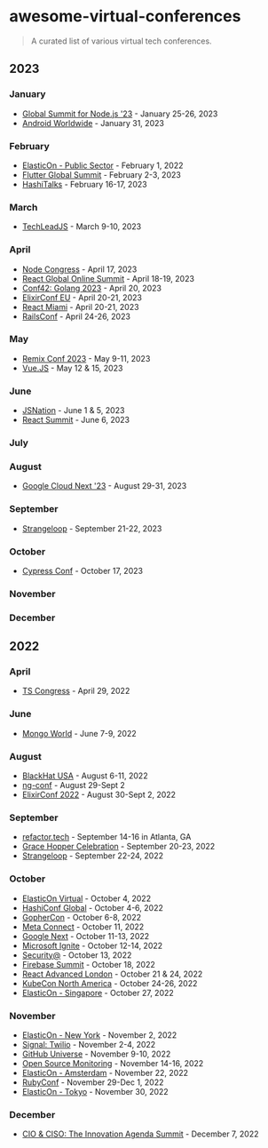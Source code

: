 # awesome-virtual-conferences

> A curated list of various virtual tech conferences.

## 2023

### January

- [Global Summit for Node.js '23](https://events.geekle.us/nodejs2/) - January 25-26, 2023
- [Android Worldwide](https://androidstudygroup.github.io/conferences/online.html) - January 31, 2023

### February

- [ElasticOn - Public Sector](https://www.elasticon.com/event/be799612-a32f-4f7c-9b7b-c398cab9d0ac/summary) - February 1, 2022
- [Flutter Global Summit](https://events.geekle.us/flutter23/) - February 2-3, 2023
- [HashiTalks](https://events.hashicorp.com/hashitalks2023) - February 16-17, 2023

### March

- [TechLeadJS](https://techleadconf.com/) - March 9-10, 2023

### April

- [Node Congress](https://nodecongress.com/) - April 17, 2023
- [React Global Online Summit](https://events.geekle.us/react23/) - April 18-19, 2023
- [Conf42: Golang 2023](https://www.conf42.com/golang2023) - April 20, 2023
- [ElixirConf EU](https://www.elixirconf.eu/) - April 20-21, 2023
- [React Miami](https://www.reactmiami.com/) - April 20-21, 2023
- [RailsConf](https://railsconf.org/) - April 24-26, 2023

### May

- [Remix Conf 2023](https://remix.run/conf/2023) - May 9-11, 2023
- [Vue.JS](https://vuejslive.com/) - May 12 & 15, 2023

### June

- [JSNation](https://jsnation.com/) - June 1 & 5, 2023
- [React Summit](https://reactsummit.com/) - June 6, 2023

### July

### August

- [Google Cloud Next '23](https://cloud.withgoogle.com/next) - August 29-31, 2023

### September

- [Strangeloop](https://ti.to/strange-loop/2023) - September 21-22, 2023

### October

- [Cypress Conf](https://www.airmeet.com/e/0512bb50-2c7a-11ee-b441-055bfa7b9c0e) - October 17, 2023

### November

### December

## 2022

### April

- [TS Congress](https://typescriptcongress.com/) - April 29, 2022

### June

- [Mongo World](https://www.mongodb.com/world-2022) - June 7-9, 2022

### August

- [BlackHat USA](https://www.blackhat.com/us-22/) - August 6-11, 2022
- [ng-conf](https://2022.ng-conf.org/) - August 29-Sept 2
- [ElixirConf 2022](https://2022.elixirconf.com/) - August 30-Sept 2, 2022

### September

- [refactor.tech]() - September 14-16 in Atlanta, GA
- [Grace Hopper Celebration](https://www.gracehoppercelebration.com/?utm_source=Website&utm_medium=linkedin&utm_campaign=website-reg-bizz) - September 20-23, 2022
- [Strangeloop](https://thestrangeloop.com/) - September 22-24, 2022

### October

- [ElasticOn Virtual](https://www.elasticon.com/event/2807197b-14f8-4864-ad07-e31163347cbb/summary) - October 4, 2022
- [HashiConf Global](https://hashiconf.com/global/) - October 4-6, 2022
- [GopherCon](https://www.gophercon.com/) - October 6-8, 2022
- [Meta Connect](https://metaconnect.com/en-us/) - October 11, 2022
- [Google Next](https://cloud.withgoogle.com/next) - October 11-13, 2022
- [Microsoft Ignite](https://ignite.microsoft.com/en-US/home) - October 12-14, 2022
- [Security@](https://securityat.hackerone.events/2022/2167693) - October 13, 2022
- [Firebase Summit](https://firebase.google.com/summit) - October 18, 2022
- [React Advanced London](https://reactadvanced.com/) - October 21 & 24, 2022
- [KubeCon North America](https://events.linuxfoundation.org/kubecon-cloudnativecon-north-america/) - October 24-26, 2022
- [ElasticOn - Singapore](https://www.elasticon.com/event/0093d67e-9371-4648-bc36-bc3dd272ecd7/summary) - October 27, 2022

### November

- [ElasticOn - New York](https://www.elasticon.com/event/ccdcb931-6512-4913-8a4e-cfdf3797ac2e/summary) - November 2, 2022
- [Signal: Twilio](https://www.signal2022.com/twilio) - November 2-4, 2022
- [GitHub Universe](https://www.githubuniverse.com/) - November 9-10, 2022
- [Open Source Monitoring](https://osmc.de/) - November 14-16, 2022
- [ElasticOn - Amsterdam](https://www.elasticon.com/event/219c94f3-d39d-4b92-889e-9f5033bce099/summary) - November 22, 2022
- [RubyConf](https://rubyconf.org/) - November 29-Dec 1, 2022
- [ElasticOn - Tokyo](https://www.elasticon.com/event/d10b9524-5bd9-4355-aa2e-f01b63580506/summary) - November 30, 2022

### December

- [CIO & CISO: The Innovation Agenda Summit](https://events.foundryco.com/event-series/the-innovation-agenda-december-2022/) - December 7, 2022

